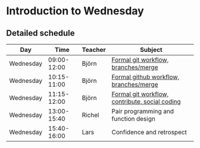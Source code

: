 # Introduction to Wednesday

## Detailed schedule

Day      |Time       |Teacher|Subject
---------|-----------|-------|-----------------------------------------------------------
Wednesday|09:00-12:00|Björn  |[Formal git workflow, branches/merge](./git/branches.md)
Wednesday|10:15-11:00|Björn  |[Formal github workflow, branches/merge](./git/pull.md)
Wednesday|11:15-12:00|Björn  |[Formal git workflow, contribute, social coding](./social_coding/notes_social_coding_long.md)
Wednesday|13:00-15:40|Richel |Pair programming and function design
Wednesday|15:40-16:00|Lars   |Confidence and retrospect

